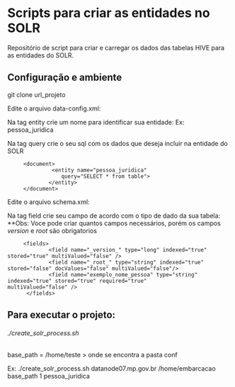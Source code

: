 #  Scripts para criar as entidades no SOLR
Repositório de script para criar e carregar os dados das tabelas HIVE para as entidades do SOLR.

## Configuração e ambiente

git clone url_projeto

Edite o arquivo data-config.xml:

Na tag entity crie um nome para identificar sua entidade: Ex: pessoa_juridica

Na tag query crie o seu sql com os dados que deseja incluir na entidade do SOLR


         <document>
                  <entity name="pessoa_juridica"
                     query="SELECT * from table">
                 </entity>
         </document>

Edite o arquivo schema.xml:

Na tag field crie seu campo de acordo com o tipo de dado da sua tabela:
**Obs: Voce pode criar quantos campos necessários, porém os campos _version_ e _root_ são obrigatorios

         <fields>
                 <field name="_version_" type="long" indexed="true" stored="true" multiValued="false" />
                 <field name="_root_" type="string" indexed="true" stored="false" docValues="false" multiValued="false"/>
                 <field name="exemplo_nome_pessoa" type="string" indexed="true" stored="true" required="true"          multiValued="false" />
          </fields>

## Para executar o projeto:

###### ./create_solr_process.sh  <server> <base-path> <type-process> <name-entity>
         
base_path = /home/teste > onde se encontra a pasta conf 
         
Ex: ./create_solr_process.sh datanode07.mp.gov.br /home/embarcacao base_path 1 pessoa_juridica
